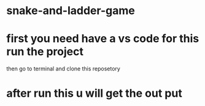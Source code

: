 # snake-and-ladder-game
# first you need have a vs code for this run  the project
then go to terminal and clone this reposetory
# after run this u will get the out put
